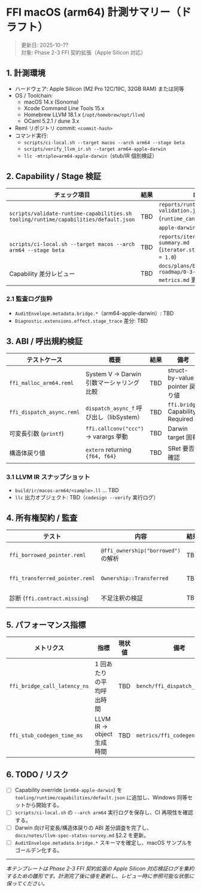 # FFI macOS (arm64) 計測サマリー（ドラフト）

> 更新日: 2025-10-??  
> 対象: Phase 2-3 FFI 契約拡張（Apple Silicon 対応）

## 1. 計測環境
- ハードウェア: Apple Silicon (M2 Pro 12C/19C, 32GB RAM) または同等
- OS / Toolchain:
  - macOS 14.x (Sonoma)
  - Xcode Command Line Tools 15.x
  - Homebrew LLVM 18.1.x (`/opt/homebrew/opt/llvm`)
  - OCaml 5.2.1 / dune 3.x
- Reml リポジトリ commit: `<commit-hash>`
- コマンド実行:
  - `scripts/ci-local.sh --target macos --arch arm64 --stage beta`
  - `scripts/verify_llvm_ir.sh --target arm64-apple-darwin`
  - `llc -mtriple=arm64-apple-darwin`（stub/IR 個別検証）

## 2. Capability / Stage 検証
| チェック項目 | 結果 | ログ/参照 |
|--------------|------|-----------|
| `scripts/validate-runtime-capabilities.sh tooling/runtime/capabilities/default.json` | TBD | `reports/runtime-capabilities-validation.json` (`runtime_candidates` に `arm64-apple-darwin` が含まれること) |
| `scripts/ci-local.sh --target macos --arch arm64 --stage beta` | TBD | `reports/iterator-stage-summary.md` (`iterator.stage.audit_pass_rate = 1.0`) |
| Capability 差分レビュー | TBD | `docs/plans/bootstrap-roadmap/0-3-audit-and-metrics.md` 更新案 |

### 2.1 監査ログ抜粋
- `AuditEnvelope.metadata.bridge.*`（arm64-apple-darwin）: TBD
- `Diagnostic.extensions.effect.stage_trace` 差分: TBD

## 3. ABI / 呼出規約検証
| テストケース | 概要 | 結果 | 備考 |
|--------------|------|------|------|
| `ffi_malloc_arm64.reml` | System V → Darwin 引数マーシャリング比較 | TBD | struct-by-value / pointer 戻り値 |
| `ffi_dispatch_async.reml` | `dispatch_async_f` 呼び出し（libSystem） | TBD | `ffi.bridge` Capability Required |
| 可変長引数 (`printf`) | `ffi.callconv("ccc")` → varargs 挙動 | TBD | Darwin target 固有 |
| 構造体戻り値 | `extern` returning `{f64, f64}` | TBD | SRet 要否確認 |

### 3.1 LLVM IR スナップショット
- `build/ir/macos-arm64/<sample>.ll` … TBD
- `llc` 出力オブジェクト: TBD（`codesign --verify` 実行ログ）

## 4. 所有権契約 / 監査
| テスト | 内容 | 結果 | 備考 |
|--------|------|------|------|
| `ffi_borrowed_pointer.reml` | `@ffi_ownership("borrowed")` の解析 | TBD | 監査ログ `bridge.ownership = borrowed` 期待 |
| `ffi_transferred_pointer.reml` | `Ownership::Transferred` | TBD | RC インクリメント挙動確認 |
| 診断 (`ffi.contract.missing`) | 不足注釈の検証 | TBD | CLI JSON & Audit の整合 |

## 5. パフォーマンス指標
| メトリクス | 指標 | 現状値 | 備考 |
|------------|------|--------|------|
| `ffi_bridge_call_latency_ns` | 1 回あたりの平均呼出時間 | TBD | `bench/ffi_dispatch_async.txt` |
| `ffi_stub_codegen_time_ms` | LLVM IR → object 生成時間 | TBD | `metrics/ffi_codegen.json` |

## 6. TODO / リスク
- [ ] Capability override (`arm64-apple-darwin`) を `tooling/runtime/capabilities/default.json` に追加し、Windows 同等セットから開始する。
- [ ] `scripts/ci-local.sh` の `--arch arm64` 実行ログを保存し、CI 再現性を確認する。
- [ ] Darwin 向け可変長/構造体戻りの ABI 差分調査を完了し、`docs/notes/llvm-spec-status-survey.md` §2.2 を更新。
- [ ] `AuditEnvelope.metadata.bridge.*` スキーマを確定し、macOS サンプルをゴールデン化する。

---

*本テンプレートは Phase 2-3 FFI 契約拡張の Apple Silicon 対応検証ログを集約するための雛形です。計測完了後に値を更新し、レビュー時に参照可能な状態に保ってください。*
